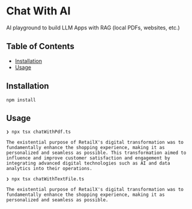 # Chat With AI

AI playground to build LLM Apps with RAG (local PDFs, websites, etc.)

## Table of Contents

- [Installation](#installation)
- [Usage](#usage)

## Installation

`npm install`

## Usage

```
❯ npx tsx chatWithPdf.ts

The existential purpose of RetailX's digital transformation was to fundamentally enhance the shopping experience, making it as personalized and seamless as possible. This transformation aimed to influence and improve customer satisfaction and engagement by integrating advanced digital technologies such as AI and data analytics into their operations.
```

```
❯ npx tsx chatWithTextFile.ts

The existential purpose of RetailX's digital transformation was to fundamentally enhance the shopping experience, making it as personalized and seamless as possible.
```
